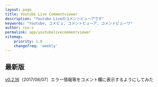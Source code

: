 ```yaml
---
layout: page
title: Youtube Live Commentviewer
description: "Youtube Liveのコメントビューアです"
keywords: "Youtube, コメビュ, コメントビューア, コメントビューワ"
author: ryu-s
permalink: app/youtubelivecommentviewer
sitemap:
    priority: 1.0
    changefreq: 'weekly'	
---
```


## 最新版
[v0.2.16](http://int-main.ddo.jp/app/YoutubeLiveCommentViewer_v0.2.16.zip)（2017/08/07）エラー情報等をコメント欄に表示するようにしてみた  
